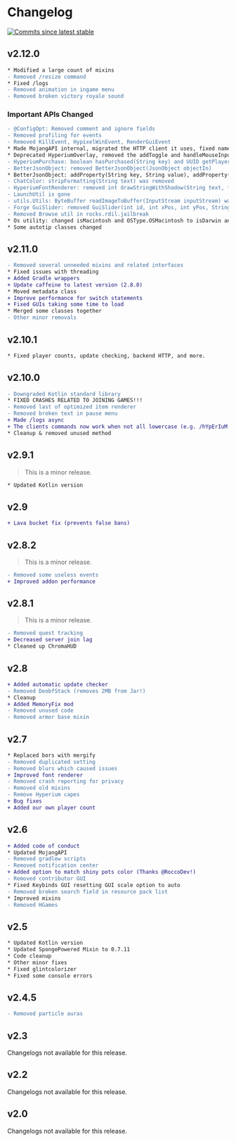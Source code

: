 # Changelog

[![Commits since latest stable](https://img.shields.io/github/commits-since/hyperiumjailbreak/client/latest.svg?color=blueviolet)](https://github.com/hyperiumjailbreak/client/commits/master)

## v2.12.0

```diff
* Modified a large count of mixins
- Removed /resize command
* Fixed /logs
- Removed animation in ingame menu
- Removed broken victory royale sound
```

### Important APIs Changed

```diff
- @ConfigOpt: Removed comment and ignore fields
- Removed profiling for events
- Removed KillEvent, HypixelWinEvent, RenderGuiEvent
* Made MojangAPI internal, migrated the HTTP client it uses, fixed name histories
* Deprecated HyperiumOverlay, removed the addToggle and handleMouseInput voids
- HyperiumPurchase: boolean hasPurchased(String key) and UUID getPlayerUUID() were removed
- BetterJsonObject: removed BetterJsonObject(JsonObject objectIn)
* BetterJsonObject: addProperty(String key, String value), addProperty(String key, Number value), addProperty(String key, Boolean value) are now voids
- ChatColor: stripFormatting(String text) was removed
- HyperiumFontRenderer: removed int drawStringWithShadow(String text, float x, float y, int color)
- LaunchUtil is gone
- utils.Utils: ByteBuffer readImageToBuffer(InputStream inputStream) was removed
- Forge GuiSlider: removed GuiSlider(int id, int xPos, int yPos, String displayStr, double minVal, double maxVal, double currentVal, ISlider par)
- Removed Browse util in rocks.rdil.jailbreak
* Os utility: changed isMacintosh and OSType.OSMacintosh to isDarwin and OSType.OSDarwin
* Some autotip classes changed
```

## v2.11.0

```diff
- Removed several unneeded mixins and related interfaces
* Fixed issues with threading
+ Added Gradle wrappers
+ Update caffeine to latest version (2.8.0)
* Moved metadata class
+ Improve performance for switch statements
+ Fixed GUIs taking some time to load
* Merged some classes together
- Other minor removals
```

## v2.10.1

```diff
* Fixed player counts, update checking, backend HTTP, and more.
```

## v2.10.0

```diff
- Downgraded Kotlin standard library
* FIXED CRASHES RELATED TO JOINING GAMES!!!
- Removed last of optimized item renderer
- Removed broken text in pause menu
+ Made /logs async
+ The clients commands now work when not all lowercase (e.g. /hYpErIuM or /HYPERIUM work)
* Cleanup & removed unused method
```

## v2.9.1

> This is a minor release.

```diff
* Updated Kotlin version
```

## v2.9

```diff
+ Lava bucket fix (prevents false bans)
```

## v2.8.2

> This is a minor release.

```diff
- Removed some useless events
+ Improved addon performance
```

## v2.8.1

> This is a minor release.

```diff
- Removed quest tracking
+ Decreased server join lag
* Cleaned up ChromaHUD
```

## v2.8

```diff
+ Added automatic update checker
- Removed DeobfStack (removes 2MB from Jar!)
* Cleanup
+ Added MemoryFix mod
- Removed unused code
- Removed armor base mixin
```

## v2.7

```diff
* Replaced bors with mergify
- Removed duplicated setting
- Removed blurs which caused issues
+ Improved font renderer
- Removed crash reporting for privacy
- Removed old mixins
- Remove Hyperium capes
+ Bug fixes
+ Added our own player count
```

## v2.6

```diff
+ Added code of conduct
* Updated MojangAPI
- Removed gradlew scripts
- Removed notification center
+ Added option to match shiny pots color (Thanks @RoccoDev!)
- Removed contributor GUI
* Fixed Keybinds GUI resetting GUI scale option to auto
- Removed broken search field in resource pack list
* Improved mixins
- Removed HGames
```

## v2.5

```diff
* Updated Kotlin version
* Updated SpongePowered Mixin to 0.7.11
* Code cleanup
* Other minor fixes
* Fixed glintcolorizer
* Fixed some console errors
```

## v2.4.5

```diff
- Removed particle auras
```

## v2.3

Changelogs not available for this release.

## v2.2

Changelogs not available for this release.

## v2.0

Changelogs not available for this release.
